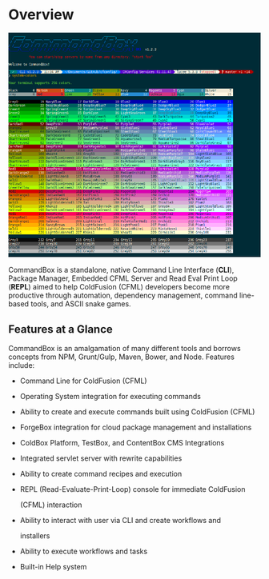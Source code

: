 # Overview



![CommandBox CLI](.gitbook/assets/image%20%281%29.png)

CommandBox is a standalone, native Command Line Interface \(**CLI**\), Package Manager, Embedded CFML Server and Read Eval Print Loop \(**REPL**\) aimed to help ColdFusion \(CFML\) developers become more productive through automation, dependency management, command line-based tools, and ASCII snake games.

## Features at a Glance

CommandBox is an amalgamation of many different tools and borrows concepts from NPM, Grunt/Gulp, Maven, Bower, and Node. Features include:

* Command Line for ColdFusion \(CFML\)
* Operating System integration for executing commands
* Ability to create and execute commands built using ColdFusion \(CFML\)
* ForgeBox integration for cloud package management and installations
* ColdBox Platform, TestBox, and ContentBox CMS Integrations
* Integrated servlet server with rewrite capabilities
* Ability to create command recipes and execution
* REPL \(Read-Evaluate-Print-Loop\) console for immediate ColdFusion

  \(CFML\) interaction

* Ability to interact with user via CLI and create workflows and

  installers

* Ability to execute workflows and tasks
* Built-in Help system

